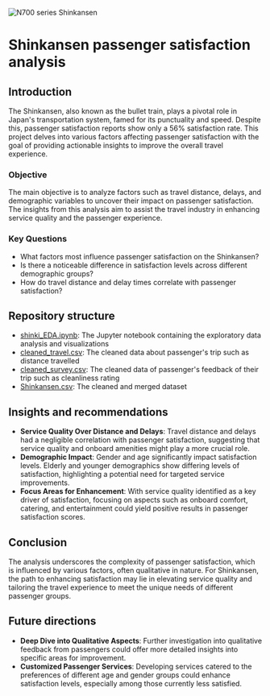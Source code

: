 ![N700 series Shinkansen](https://www.japanhouselondon.uk/assets/New-Discover-page/_resampled/FillWyI3MjgiLCI0MDgiXQ/Shinkansen-Landing-page-banner.jpg)
# Shinkansen passenger satisfaction analysis

## Introduction
The Shinkansen, also known as the bullet train, plays a pivotal role in Japan's transportation system, famed for its punctuality and speed. Despite this, passenger satisfaction reports show only a 56% satisfaction rate. This project delves into various factors affecting passenger satisfaction with the goal of providing actionable insights to improve the overall travel experience.

### Objective
The main objective is to analyze factors such as travel distance, delays, and demographic variables to uncover their impact on passenger satisfaction. The insights from this analysis aim to assist the travel industry in enhancing service quality and the passenger experience.

### Key Questions
- What factors most influence passenger satisfaction on the Shinkansen?
- Is there a noticeable difference in satisfaction levels across different demographic groups?
- How do travel distance and delay times correlate with passenger satisfaction?

## Repository structure
- [shinki_EDA.ipynb](https://github.com/moiez326/shinkansen/blob/main/shinki_EDA.ipynb): The Jupyter notebook containing the exploratory data analysis and visualizations
- [cleaned_travel.csv](https://github.com/moiez326/shinkansen/blob/main/data/cleaned_travel.csv): The cleaned data about passenger's trip such as distance travelled
- [cleaned_survey.csv](https://github.com/moiez326/shinkansen/blob/main/data/cleaned_survey.csv): The cleaned data of passenger's feedback of their trip such as cleanliness rating
- [Shinkansen.csv](https://github.com/moiez326/shinkansen/blob/main/data/Shinkansen.csv): The cleaned and merged dataset

## Insights and recommendations
- **Service Quality Over Distance and Delays**: Travel distance and delays had a negligible correlation with passenger satisfaction, suggesting that service quality and onboard amenities might play a more crucial role.
- **Demographic Impact**: Gender and age significantly impact satisfaction levels. Elderly and younger demographics show differing levels of satisfaction, highlighting a potential need for targeted service improvements.
- **Focus Areas for Enhancement**: With service quality identified as a key driver of satisfaction, focusing on aspects such as onboard comfort, catering, and entertainment could yield positive results in passenger satisfaction scores.

## Conclusion
The analysis underscores the complexity of passenger satisfaction, which is influenced by various factors, often qualitative in nature. For Shinkansen, the path to enhancing satisfaction may lie in elevating service quality and tailoring the travel experience to meet the unique needs of different passenger groups.

## Future directions
- **Deep Dive into Qualitative Aspects**: Further investigation into qualitative feedback from passengers could offer more detailed insights into specific areas for improvement.
- **Customized Passenger Services**: Developing services catered to the preferences of different age and gender groups could enhance satisfaction levels, especially among those currently less satisfied.
